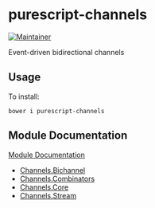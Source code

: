 # purescript-channels

[![Maintainer](https://img.shields.io/badge/maintainer-jdegoes-lightgrey.svg)](http://github.com/jdegoes)

Event-driven bidirectional channels

## Usage

To install:

    bower i purescript-channels

## Module Documentation

[Module Documentation](docs/)

- [Channels.Bichannel](docs/Channels/Bichannel.md)
- [Channels.Combinators](docs/Channels/Combinators.md)
- [Channels.Core](docs/Channels/Core.md)
- [Channels.Stream](docs/Channels/Stream.md)
